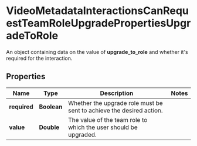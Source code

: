 

# VideoMetadataInteractionsCanRequestTeamRoleUpgradePropertiesUpgradeToRole

An object containing data on the value of **upgrade_to_role** and whether it's required for the interaction.

## Properties

| Name | Type | Description | Notes |
|------------ | ------------- | ------------- | -------------|
|**required** | **Boolean** | Whether the upgrade role must be sent to achieve the desired action. |  |
|**value** | **Double** | The value of the team role to which the user should be upgraded. |  |



